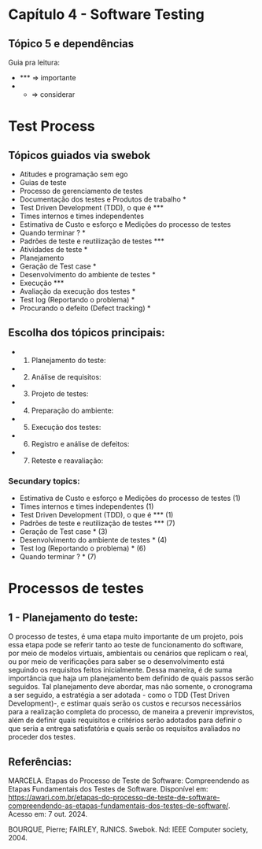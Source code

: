 # Capítulo 4 - Software Testing

## Tópico 5 e dependências

Guia pra leitura:
  - *** => importante
  - * => considerar

# Test Process

## Tópicos guiados via swebok

- Atitudes e programação sem ego
- Guias de teste
- Processo de gerenciamento de testes
- Documentação dos testes e Produtos de trabalho *
- Test Driven Development (TDD), o que é ***
- Times internos e times independentes
- Estimativa de Custo e esforço e Medições do processo de testes
- Quando terminar ? *
- Padrões de teste e reutilização de testes ***
- Atividades de teste *
- Planejamento
- Geração de Test case *
- Desenvolvimento do ambiente de testes *
- Execução ***
- Avaliação da execução dos testes *
- Test log (Reportando o problema) *
- Procurando o defeito (Defect tracking) *

## Escolha dos tópicos principais:

- 1. Planejamento do teste:
- 2. Análise de requisitos:
- 3. Projeto de testes:
- 4. Preparação do ambiente:
- 5. Execução dos testes:
- 6. Registro e análise de defeitos:
- 7. Reteste e reavaliação:

### Secundary topics:

  - Estimativa de Custo e esforço e Medições do processo de testes (1)
  - Times internos e times independentes (1)
  - Test Driven Development (TDD), o que é *** (1)
  - Padrões de teste e reutilização de testes *** (7)
  - Geração de Test case * (3)
  - Desenvolvimento do ambiente de testes * (4)
  - Test log (Reportando o problema) * (6)
  - Quando terminar ? * (7)

# Processos de testes

## 1 - Planejamento do teste:

 
  O processo de testes, é uma etapa muito importante de um projeto, pois essa etapa pode se referir tanto ao teste de funcionamento do software, por meio de modelos virtuais, ambientais ou cenários que replicam o real, ou por meio de verificações para saber se o desenvolvimento está seguindo os requisitos feitos inicialmente. Dessa maneira, é de suma importância que haja um planejamento bem definido de quais passos serão seguidos. Tal planejamento deve abordar, mas não somente, o cronograma a ser seguido, a estratégia a ser adotada - como o TDD (Test Driven Development)-, e estimar quais serão os custos e recursos necessários para a realização completa do processo, de maneira a prevenir imprevistos, além de definir quais requisitos e critérios serão adotados para definir o que seria a entrega satisfatória e quais serão os requisitos avaliados no proceder dos testes.




## Referências:
MARCELA. Etapas do Processo de Teste de Software: Compreendendo as Etapas Fundamentais dos Testes de Software. Disponível em: <https://awari.com.br/etapas-do-processo-de-teste-de-software-compreendendo-as-etapas-fundamentais-dos-testes-de-software/>. Acesso em: 7 out. 2024.

BOURQUE, Pierre; FAIRLEY, RJNICS. Swebok. Nd: IEEE Computer society, 2004.
